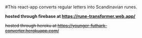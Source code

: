 #This react-app converts regular letters into Scandinavian runes.

**hosted through firebase at https://rune-transformer.web.app/**

~~hosted through heroku at https://younger-futhark-converter.herokuapp.com/~~


